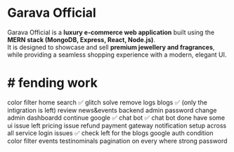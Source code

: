 # Garava Official

Garava Official is a **luxury e-commerce web application** built using the **MERN stack (MongoDB, Express, React, Node.js)**.  
It is designed to showcase and sell **premium jewellery and fragrances**, while providing a seamless shopping experience with a modern, elegant UI.  



# # fending work

color filter 
home search ✅
glitch solve 
remove logs
blogs ✅ (only the intigration is left)
review
news&events backend
admin password change
admin dashboardd
continue google  ✅
chat bot ✅ chat bot done have some ui issue left
pricing issue 
refund payment gateway
notification setup across all service
login issues  ✅
check left for the blogs
google auth condition 
color filter 
events
testinominals
pagination on every where
strong password 